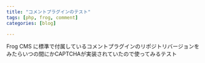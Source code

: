```yaml
---
title: "コメントプラグインのテスト"
tags: [php, frog, comment]
categories: [blog]

---
```


Frog CMS に標準で付属しているコメントプラグインのリポジトリバージョンをみたらいつの間にかCAPTCHAが実装されていたので使ってみるテスト